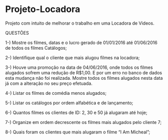# Projeto-Locadora

Projeto com intuito de melhorar o trabalho em uma Locadora de Videos.


QUESTÕES

1-) Mostre os filmes, datas e o lucro gerado de 01/01/2016 até 01/06/2016 de todos os filmes Catálogos;

2-) Identifique qual o cliente que mais alugou filmes na locadora;

3-) Houve uma promoção na data de 04/06/2016, onde todos os filmes alugados sofrem uma redução de R$1,00. E por um erro no banco de dados esta mudança não foi realizada. Mostre todos os filmes alugados nesta data já com a alteração no seu preço efetuada.

4-) Listar os filmes de comédia menos alugados;

5-) Listar os catálogos por ordem alfabética e de lançamento;

6-) Quantos filmes os clientes de ID: 2, 30 e 50 já alugaram até hoje;

7-) Organize em ordem decrescente os filmes mais alugados pelo cliente 7;

8-) Quais foram os clientes que mais alugaram o filme “I Am Micheal”;
